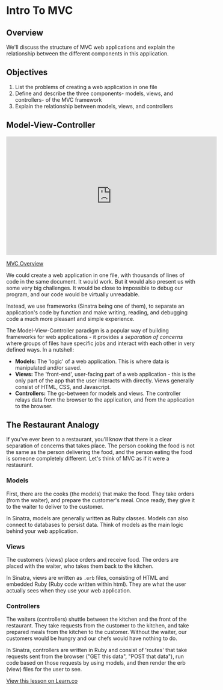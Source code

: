 
# Intro To MVC

## Overview

We'll discuss the structure of MVC web applications and explain the relationship between the different components in this application.

## Objectives

1. List the problems of creating a web application in one file
2. Define and describe the three components- models, views, and controllers- of the MVC framework
3. Explain the relationship between models, views, and controllers

## Model-View-Controller 

<iframe width="560" height="315" src="https://www.youtube.com/embed/IT54uYUISQg" frameborder="0"
allowfullscreen></iframe><p><a href="https://www.youtube.com/watch?v=IT54uYUISQg">MVC Overview</a></p>

We could create a web application in one file, with thousands of lines of code in the same document. It would work. But it would also present us with some very big challenges. It would be close to impossible to debug our program, and our code would be virtually unreadable.

Instead, we use frameworks (Sinatra being one of them), to separate an application's code by function and make writing, reading, and debugging code a much more pleasant and simple experience.

The Model-View-Controller paradigm is a popular way of building frameworks for web applications - it provides a *separation of concerns* where groups of files have specific jobs and interact with each other in very defined ways. In a nutshell:

+ **Models:** The 'logic' of a web application. This is where data is manipulated and/or saved.
+ **Views:** The 'front-end', user-facing part of a web application - this is the only part of the app that the user interacts with directly. Views generally consist of HTML, CSS, and Javascript.
+ **Controllers:** The go-between for models and views. The controller relays data from the browser to the application, and from the application to the browser.

## The Restaurant Analogy

If you've ever been to a restaurant, you'll know that there is a clear separation of concerns that takes place. The person cooking the food is not the same as the person delivering the food, and the person eating the food is someone completely different. Let's think of MVC as if it were a restaurant. 

### Models
First, there are the cooks (the models) that make the food. They take orders (from the waiter), and prepare the customer's meal. Once ready, they give it to the waiter to deliver to the customer.

In Sinatra, models are generally written as Ruby classes. Models can also connect to databases to persist data. Think of models as the main logic behind your web application.

### Views
The customers (views) place orders and receive food. The orders are placed with the waiter, who takes them back to the kitchen.

In Sinatra, views are written as `.erb` files, consisting of HTML and embedded Ruby (Ruby code written within html). They are what the user actually sees when they use your web application.

### Controllers
The waiters (controllers) shuttle between the kitchen and the front of the restaurant. They take requests from the customer to the kitchen, and take prepared meals from the kitchen to the customer. Without the waiter, our customers would be hungry and our chefs would have nothing to do.

In Sinatra, controllers are written in Ruby and consist of 'routes' that take requests sent from the browser ("GET this data", "POST that data"), run code based on those requests by using models, and then render the erb (view) files for the user to see.  


<a href='https://learn.co/lessons/sinatra-intro-to-mvc' data-visibility='hidden'>View this lesson on Learn.co</a>
